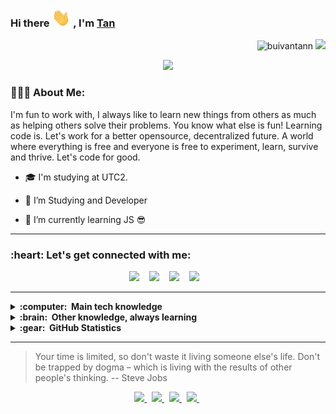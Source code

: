 ### Hi there <img src="https://raw.githubusercontent.com/ABSphreak/ABSphreak/master/gifs/Hi.gif" width="30px"> , I'm [Tan](https://www.github.com/buivantann)
<p align="right">
  <img src="https://komarev.com/ghpvc/?username=buivantann" alt="buivantann" />
  <img src="https://badges.pufler.dev/visits/baotran1112/baotran1112?color=blue&logo=github" />
</p>
<p align="center">
<img width="550px" src="https://camo.githubusercontent.com/2309797487e5e969659a3b545c96151807b04120a9cc2985f632ec94ba00c9f3/68747470733a2f2f6d656469612e67697068792e636f6d2f6d656469612f53576f536b4e36447854737a71494b4571762f67697068792e676966">
</p>
<p align=left>
<h3 align="left">👨🏻‍💻 About Me:</h3>
</p>
I'm fun to work with, I always like to learn new things from others as much as helping others solve their problems. You know what else is fun! Learning code is. Let's work for a better opensource, decentralized future. A world where everything is free and everyone is free to experiment, learn, survive and thrive. Let's code for good.

- 🎓 I'm studying at UTC2.

- 👀 I’m Studying and Developer

- 🌱 I’m currently learning JS 😎
<!-- 
- ⚡ My favorite language is ....
- 🌱 I'm studying, studying and studying right now
Contribute more to Open Source projects
- 🌱 I’m currently learning Python 😎
- 🥅 2022 Goals: Contribute more to Open Source projects
 -->

<hr>

<h3 align="left">:heart: Let's get connected with me:</h3>

<p align="center">
  <a href="https://mail.google.com/mail/u/0/#inbox"><img src="https://img.shields.io/badge/e‑mail-D14836.svg?style=for-the-badge&logo=GMail&logoColor=white"/></a>&nbsp;&nbsp;&nbsp;
  <a href="https://www.instagram.com/buivantann/"><img src="https://img.shields.io/badge/instagram-E4405F.svg?style=for-the-badge&logo=instagram&logoColor=white"/></a>&nbsp;&nbsp;&nbsp;
  <a href="https://www.facebook.com/profile.php?id=100033670082606"><img src="https://img.shields.io/badge/facebook-3b5998?style=for-the-badge&logo=facebook&logoColor=white"/></a>&nbsp;&nbsp;&nbsp;
  <a href="https://twitter.com/buivantann"><img src="https://img.shields.io/badge/twitter-1DA1F2.svg?style=for-the-badge&logo=twitter&logoColor=white"/></a>&nbsp;&nbsp;&nbsp;
<!--   <a href="https://www.linkedin.com/in/van-tan-b1408921b/"><img src="https://img.shields.io/badge/linkedin-0077B5.svg?style=for-the-badge&logo=linkedin&logoColor=white"/></a> -->
  
<!--  desc  -->
<hr/>
<details>
  <summary><b>:computer: &nbsp;Main tech knowledge</b></summary>
  <br/>

![HTML5](https://img.shields.io/badge/HTML5-E34F26.svg?&style=flat&logo=html5&logoColor=white)&nbsp;
![CSS3](https://img.shields.io/badge/CSS3-%231572B6.svg?&style=flat&logo=css3&logoColor=white)&nbsp;
![JavaScript](https://img.shields.io/badge/JAVASCRIPT-323330.svg?&style=flat&logo=javascript&logoColor=%23F7DF1E)&nbsp;
![TypeScript](https://img.shields.io/badge/TYPESCRIPT-%23007ACC.svg?&style=flat&logo=typescript&logoColor=white)&nbsp;\
![Git](https://img.shields.io/badge/GIT-%23F05033.svg?&style=flat&logo=git&logoColor=white)&nbsp;
![GitHub](https://img.shields.io/badge/GITHUB-%23121011.svg?&style=flat&logo=github&logoColor=white)&nbsp;
![Docker](https://img.shields.io/badge/DOCKER-2496ED.svg?&style=flat&logo=docker&logoColor=white)&nbsp;
![Postgres](https://img.shields.io/badge/POSTGRES-%23316192.svg?&style=flat&logo=postgresql&logoColor=white)
![SQLite](https://img.shields.io/badge/SQLITE-003B57.svg?&style=flat&logo=sqlite&logoColor=white)\
![Ant](https://img.shields.io/badge/ANT-A81C7D.svg?&style=flat&logo=apache-ant)&nbsp;
![REST API](https://img.shields.io/badge/REST-02569B.svg?&style=flat&logo=rest&logoColor=white)&nbsp;
![GRAPHQL](https://img.shields.io/badge/GRAPHQL-E10098.svg?&style=flat&logo=graphql&logoColor=white)&nbsp;\
![VSCode](https://img.shields.io/badge/VSCODE-007ACC.svg?&style=flat&logo=visual-studio-code)&nbsp;
![Eclipse](https://img.shields.io/badge/ECLIPSE-2C2255.svg?&style=flat&logo=eclipse)&nbsp;
![IntelliJ](https://img.shields.io/badge/INTELLIJ-000000.svg?&style=flat&logo=intellij-idea)&nbsp;\
![MVC Architecture](https://img.shields.io/badge/MVC-888888.svg?&style=flat&logoColor=white)&nbsp;

</details>

<details>
  <summary><b>:brain: &nbsp;Other knowledge, always learning</b></summary>
  <br/>

![Firebase](https://img.shields.io/badge/FIREBASE-FFCA28.svg?&style=flat&logo=firebase&logoColor=black)&nbsp;
![NestJS](https://img.shields.io/badge/NESTJS-E0234E.svg?&style=flat&logo=nestjs&logoColor=white)&nbsp;
![NodeJS](https://img.shields.io/badge/NODEJS-339933.svg?&style=flat&logo=node.js&logoColor=white)&nbsp;\
![Nginx](https://img.shields.io/badge/NGINX-269539.svg?&style=flat&logo=nginx&logoColor=white)&nbsp;
![GithubActions](https://img.shields.io/badge/GITHUB%20ACTIONS-2088FF.svg?&style=flat&logo=github-actions&logoColor=white)&nbsp;\
![AWS](https://img.shields.io/badge/AMAZON%20AWS-232F3E.svg?&style=flat&logo=amazon-aws&logoColor=white)&nbsp;
![Oracle](https://img.shields.io/badge/ORACLE-F80000.svg?&style=flat&logo=oracle&logoColor=white)&nbsp;\
![MongoDB](https://img.shields.io/badge/MONGODB-47A248.svg?&style=flat&logo=mongodb&logoColor=white)&nbsp;
![Python](https://img.shields.io/badge/PYTHON-3776AB.svg?&style=flat&logo=python&logoColor=white)&nbsp;\
![Cpp](https://img.shields.io/badge/C++-00599C.svg?&style=flat&logo=c%2B%2B&logoColor=white)&nbsp;
![Arduino](https://img.shields.io/badge/ARDUINO-00979D.svg?&style=flat&logo=arduino&logoColor=white)&nbsp;
![JQuery](https://img.shields.io/badge/JQUERY-0769AD.svg?&style=flat&logo=jquery&logoColor=white)&nbsp;
![SASS](https://img.shields.io/badge/SASS-CC6699.svg?&style=flat&logo=sass&logoColor=white)&nbsp;
![PHP](https://img.shields.io/badge/PHP-777BB4.svg?&style=flat&logo=php&logoColor=white)&nbsp;\
![PHOTOSHOP](https://img.shields.io/badge/PHOTOSHOP-31A8FF.svg?&style=flat&logo=adobe-photoshop&logoColor=white)&nbsp;
![XD](https://img.shields.io/badge/XD-FFC0CB.svg?&style=flat&logo=adobe-xd&logoColor=black)&nbsp;

</details>

<details>
  <summary><b>:gear: &nbsp;GitHub Statistics</b></summary>
  <br/>
<!--   <p align=center>  
  <img width="40%" src = "https://github-readme-stats.vercel.app/api/top-langs/?username=buivantann&layout=compact&show_icons=true">
    <a href="https://github.com/buivantann/handle-path-oz">
    <img width="49%" align="right" alt="Bui Van Tan's github stats" src="https://github-readme-stats.vercel.app/api?username=buivantann&show_icons=true" />
  </a>
</p>
 -->
  
  
![Github Stats](https://github-readme-stats.vercel.app/api?username=buivantann&bg_color=30,e96443,904e95&title_color=fff&text_color=fff)

![](https://raw.githubusercontent.com/buivantann/github-stats-transparent/output/generated/overview.svg)
![](https://raw.githubusercontent.com/buivantann/github-stats-transparent/output/generated/languages.svg)
  
</details>

<hr/>


> Your time is limited, so don't waste it living someone else's life. Don't be trapped by dogma – which is living with the results of other people's thinking.
> -- Steve Jobs  
    
<p align=center>
  <a href="https://github.com/buivantann">
    <img src="https://img.shields.io/github/followers/buivantann?style=social">
  </a>&nbsp;
  <a href="https://github.com/buivantann?tab=repositories">
    <img src="https://badges.pufler.dev/repos/buivantann?&color=blue&logo=github&style=social">
  </a>&nbsp;
  <a href="https://github.com/buivantann?tab=repositories">
    <img src="https://img.shields.io/badge/Stars-10k-lightgrey?logo=github&style=social">
  </a>&nbsp;
  <a href="https://github.com/buivantann?tab=repositories">
    <img src="https://img.shields.io/badge/Fork-10k-lightgrey?logo=github&style=social">
  </a>&nbsp;
</p>
    
    
    
